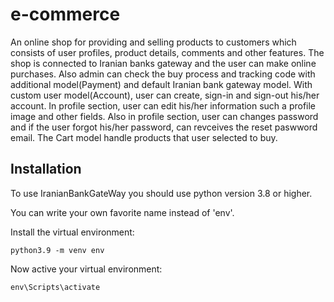 # e-commerce
An online shop for providing and selling products to customers which consists of user profiles, product details, comments and other features.
The shop is connected to Iranian banks gateway and the user can make online purchases.
Also admin can check the buy process and tracking code with additional model(Payment) and default Iranian bank gateway model.
With custom user model(Account), user can create, sign-in and sign-out his/her account.
In profile section, user can edit his/her information such a profile image and other fields. Also in profile section, user can changes password and if the user forgot his/her password, can revceives the reset paswword email.
The Cart model handle products that user selected to buy.

## Installation
To use IranianBankGateWay you should use python version 3.8 or higher.

You can write your own favorite name instead of 'env'.

Install the virtual environment:
```
python3.9 -m venv env
```

Now active your virtual environment:
```
env\Scripts\activate
```
